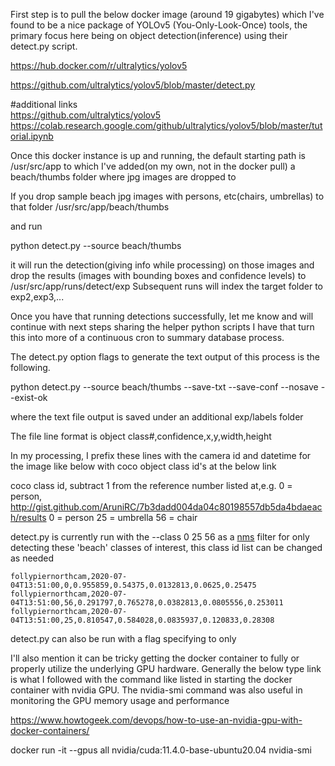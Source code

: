 First step is to pull the below docker image (around 19 gigabytes) which I've found to be a nice package of YOLOv5 (You-Only-Look-Once) tools, the primary focus here being on object detection(inference) using their detect.py script. 

https://hub.docker.com/r/ultralytics/yolov5

https://github.com/ultralytics/yolov5/blob/master/detect.py

#additional links<br/>
https://github.com/ultralytics/yolov5<br/>
https://colab.research.google.com/github/ultralytics/yolov5/blob/master/tutorial.ipynb

Once this docker instance is up and running, the default starting path is 
/usr/src/app to which I've added(on my own, not in the docker pull) a beach/thumbs folder where jpg images are dropped to

If you drop sample beach jpg images with persons, etc(chairs, umbrellas) to that folder
/usr/src/app/beach/thumbs

and run

python detect.py --source beach/thumbs

it will run the detection(giving info while processing) on those images and drop the results (images with bounding boxes and confidence levels) to /usr/src/app/runs/detect/exp Subsequent runs will index the target folder to exp2,exp3,...

Once you have that running detections successfully, let me know and will continue with next steps sharing the helper python scripts I have that turn this into more of a continuous cron to summary database process.

The detect.py option flags to generate the text output of this process is the following.

python detect.py --source beach/thumbs --save-txt --save-conf --nosave --exist-ok

where the text file output is saved under an additional exp/labels folder

The file line format is
object class#,confidence,x,y,width,height 

In my processing, I prefix these lines with the camera id and datetime for the image like below with coco object class id's at the below link

coco class id, subtract 1 from the reference number listed at,e.g. 0 = person, http://gist.github.com/AruniRC/7b3dadd004da04c80198557db5da4bdaeach/results
    0 = person
    25 = umbrella
    56 = chair

detect.py is currently run with the --class 0 25 56 as a [nms](https://learnopencv.com/non-maximum-suppression-theory-and-implementation-in-pytorch/) filter for only detecting these 'beach' classes of interest, this class id list can be changed as needed

    follypiernorthcam,2020-07-04T13:51:00,0,0.955859,0.54375,0.0132813,0.0625,0.25475
    follypiernorthcam,2020-07-04T13:51:00,56,0.291797,0.765278,0.0382813,0.0805556,0.253011
    follypiernorthcam,2020-07-04T13:51:00,25,0.810547,0.584028,0.0835937,0.120833,0.28308

detect.py can also be run with a flag specifying to only 

I'll also mention it can be tricky getting the docker container to fully or properly utilize the underlying GPU hardware. Generally the below type link is what I followed with the command like listed in starting the docker container with nvidia GPU. The nvidia-smi command was also useful in monitoring the GPU memory usage and performance

https://www.howtogeek.com/devops/how-to-use-an-nvidia-gpu-with-docker-containers/

docker run -it --gpus all nvidia/cuda:11.4.0-base-ubuntu20.04 nvidia-smi